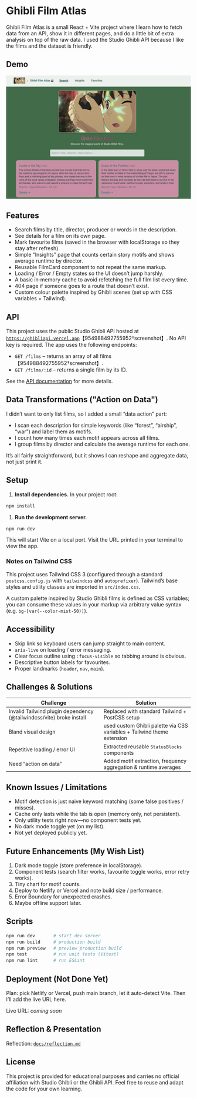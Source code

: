 # Ghibli Film Atlas

Ghibli Film Atlas is a small React + Vite project where I learn how to fetch data from an API, show it in different pages, and do a little bit of extra analysis on top of the raw data. I used the Studio Ghibli API because I like the films and the dataset is friendly.

## Demo

![Demo](demo.png)  

## Features

- Search films by title, director, producer or words in the description.
- See details for a film on its own page.
- Mark favourite films (saved in the browser with localStorage so they stay after refresh).
- Simple “Insights” page that counts certain story motifs and shows average runtime by director.
- Reusable FilmCard component to not repeat the same markup.
- Loading / Error / Empty states so the UI doesn’t jump harshly.
- A basic in‑memory cache to avoid refetching the full film list every time.
- 404 page if someone goes to a route that doesn’t exist.
- Custom colour palette inspired by Ghibli scenes (set up with CSS variables + Tailwind).

## API

This project uses the public Studio Ghibli API hosted at
[`https://ghibliapi.vercel.app`](https://ghibliapi.vercel.app)【954988492755952†screenshot】. No API key is required. The app uses the following endpoints:

- `GET /films` – returns an array of all films【954988492755952†screenshot】.
- `GET /films/:id` – returns a single film by its ID.

See the [API documentation](https://ghibliapi.vercel.app) for more details.

## Data Transformations ("Action on Data")

I didn’t want to only list films, so I added a small “data action” part:

- I scan each description for simple keywords (like “forest”, “airship”, “war”) and label them as motifs.
- I count how many times each motif appears across all films.
- I group films by director and calculate the average runtime for each one.

It’s all fairly straightforward, but it shows I can reshape and aggregate data, not just print it.

## Setup

1. **Install dependencies.** In your project root:

```bash
npm install
```

1. **Run the development server.**

```bash
npm run dev
```

This will start Vite on a local port. Visit the URL printed in your terminal to view the app.

### Notes on Tailwind CSS

This project uses Tailwind CSS 3 (configured through a standard `postcss.config.js` with `tailwindcss` and `autoprefixer`). Tailwind’s base styles and utility classes are imported in `src/index.css`.

A custom palette inspired by Studio Ghibli films is defined as CSS variables; you can consume these values in your markup via arbitrary value syntax (e.g. `bg-[var(--color-mist-50)]`).

## Accessibility

- Skip link so keyboard users can jump straight to main content.
- `aria-live` on loading / error messaging.
- Clear focus outline using `:focus-visible` so tabbing around is obvious.
- Descriptive button labels for favourites.
- Proper landmarks (`header`, `nav`, `main`).

## Challenges & Solutions

| Challenge | Solution |
|-----------|----------|
| Invalid Tailwind plugin dependency (@tailwindcss/vite) broke install | Replaced with standard Tailwind + PostCSS setup |
| Bland visual design | used custom Ghibli palette via CSS variables + Tailwind theme extension |
| Repetitive loading / error UI | Extracted reusable `StatusBlocks` components |
| Need “action on data” | Added motif extraction, frequency aggregation & runtime averages |

## Known Issues / Limitations

- Motif detection is just naive keyword matching (some false positives / misses).
- Cache only lasts while the tab is open (memory only, not persistent).
- Only utility tests right now—no component tests yet.
- No dark mode toggle yet (on my list).
- Not yet deployed publicly yet.

## Future Enhancements (My Wish List)

1. Dark mode toggle (store preference in localStorage).
2. Component tests (search filter works, favourite toggle works, error retry works).
3. Tiny chart for motif counts.
4. Deploy to Netlify or Vercel and note build size / performance.
5. Error Boundary for unexpected crashes.
6. Maybe offline support later.

## Scripts

```bash
npm run dev       # start dev server
npm run build     # production build
npm run preview   # preview production build
npm test          # run unit tests (Vitest)
npm run lint      # run ESLint
```

## Deployment (Not Done Yet)

Plan: pick Netlify or Vercel, push main branch, let it auto-detect Vite. Then I’ll add the live URL here.

Live URL: _coming soon_

## Reflection & Presentation

Reflection: [`docs/reflection.md`](docs/reflection.md)

## License

This project is provided for educational purposes and carries no official
affiliation with Studio Ghibli or the Ghibli API. Feel free to reuse and
adapt the code for your own learning.
